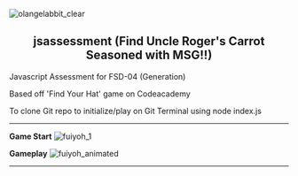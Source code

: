 ![olangelabbit_clear](https://github.com/user-attachments/assets/9e8c891e-f2fb-412e-9af4-be4d6c2852f3)

<h2 align="center">jsassessment (Find Uncle Roger's Carrot Seasoned with MSG!!)</h2>

Javascript Assessment for FSD-04 (Generation)

Based off 'Find Your Hat' game on Codeacademy

To clone Git repo to initialize/play on Git Terminal using node index.js

---

**Game Start**
![fuiyoh_1](https://github.com/user-attachments/assets/bdb4388e-12fc-49ff-a6ea-135501b8e226)


**Gameplay**
![fuiyoh_animated](https://github.com/user-attachments/assets/5675c11a-60c3-4a18-b265-f32881e4c41e)


---
